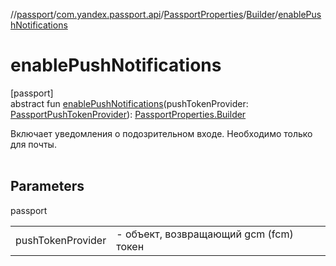 //[passport](../../../../index.md)/[com.yandex.passport.api](../../index.md)/[PassportProperties](../index.md)/[Builder](index.md)/[enablePushNotifications](enable-push-notifications.md)

# enablePushNotifications

[passport]\
abstract fun [enablePushNotifications](enable-push-notifications.md)(pushTokenProvider: [PassportPushTokenProvider](../../-passport-push-token-provider/index.md)): [PassportProperties.Builder](index.md)

Включает уведомления о подозрительном входе. Необходимо только для почты. <br></br>

## Parameters

passport

| | |
|---|---|
| pushTokenProvider | -     объект, возвращающий gcm (fcm) токен |
